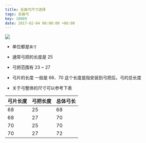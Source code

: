 ```yaml
---
title: 反曲弓尺寸选择
tags: 反曲弓
key: 10009
date: 2017-02-04 00:00:00 +08:00
---
```


![](http://ors3vio5q.bkt.clouddn.com/17-10-13/9743576.jpg)

- 单位都是`英寸`

- 通常弓把的长度是 25

- 弓把范围有 23 ~ 27

- 弓片的长度 一般是 68、70
这个长度是指安装到弓把后，弓的总长度

- 关于弓整体的尺寸可以参考下表

|弓片长度|弓把长度|总体弓长|
|---|---|----|
|68|25|68|
|68|27|70|
|70|25|70|
|70|27|72|


